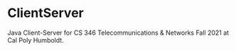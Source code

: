 # ClientServer

Java Client-Server for CS 346 Telecommunications & Networks Fall 2021 at Cal Poly Humboldt.
